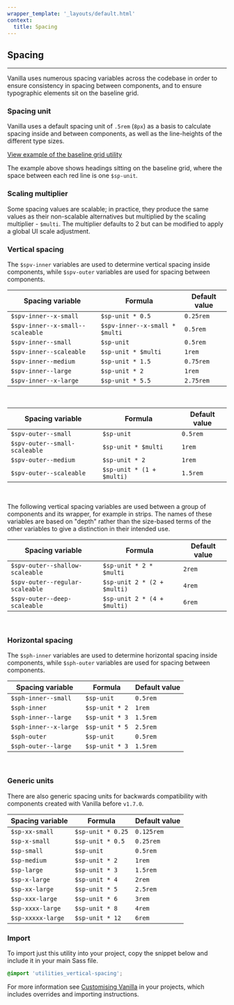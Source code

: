 ```yaml
---
wrapper_template: '_layouts/default.html'
context:
  title: Spacing
---
```


## Spacing

<hr>

Vanilla uses numerous spacing variables across the codebase in order to ensure consistency in spacing between components, and to ensure typographic elements sit on the baseline grid.

### Spacing unit

Vanilla uses a default spacing unit of `.5rem` (`8px`) as a basis to calculate spacing inside and between components, as well as the line-heights of the different type sizes.

<a href="/examples/utilities/baseline-grid/" class="js-example">
View example of the baseline grid utility
</a>

The example above shows headings sitting on the baseline grid, where the space between each red line is one `$sp-unit`.

### Scaling multiplier

Some spacing values are scalable; in practice, they produce the same values as their non-scalable alternatives but multiplied by the scaling multiplier - `$multi`. The multiplier defaults to 2 but can be modified to apply a global UI scale adjustment.

### Vertical spacing

The `$spv-inner` variables are used to determine vertical spacing inside components, while `$spv-outer` variables are used for spacing between components.

| Spacing variable                 | Formula                        | Default value |
| -------------------------------- | ------------------------------ | ------------- |
| `$spv-inner--x-small`            | `$sp-unit * 0.5`               | `0.25rem`     |
| `$spv-inner--x-small--scaleable` | `$spv-inner--x-small * $multi` | `0.5rem`      |
| `$spv-inner--small`              | `$sp-unit`                     | `0.5rem`      |
| `$spv-inner--scaleable`          | `$sp-unit * $multi`            | `1rem`        |
| `$spv-inner--medium`             | `$sp-unit * 1.5`               | `0.75rem`     |
| `$spv-inner--large`              | `$sp-unit * 2`                 | `1rem`        |
| `$spv-inner--x-large`            | `$sp-unit * 5.5`               | `2.75rem`     |

<br>

| Spacing variable              | Formula                   | Default value |
| ----------------------------- | ------------------------- | ------------- |
| `$spv-outer--small`           | `$sp-unit`                | `0.5rem`      |
| `$spv-outer--small-scaleable` | `$sp-unit * $multi`       | `1rem`        |
| `$spv-outer--medium`          | `$sp-unit * 2`            | `1rem`        |
| `$spv-outer--scaleable`       | `$sp-unit * (1 + $multi)` | `1.5rem`      |

<br>

The following vertical spacing variables are used between a group of components and its wrapper, for example in strips. The names of these variables are based on "depth" rather than the size-based terms of the other variables to give a distinction in their intended use.

| Spacing variable                | Formula                     | Default value |
| ------------------------------- | --------------------------- | ------------- |
| `$spv-outer--shallow-scaleable` | `$sp-unit * 2 * $multi`     | `2rem`        |
| `$spv-outer--regular-scaleable` | `$sp-unit 2 * (2 + $multi)` | `4rem`        |
| `$spv-outer--deep-scaleable`    | `$sp-unit 2 * (4 + $multi)` | `6rem`        |

<br>

### Horizontal spacing

The `$sph-inner` variables are used to determine horizontal spacing inside components, while `$sph-outer` variables are used for spacing between components.

| Spacing variable      | Formula        | Default value |
| --------------------- | -------------- | ------------- |
| `$sph-inner--small`   | `$sp-unit`     | `0.5rem`      |
| `$sph-inner`          | `$sp-unit * 2` | `1rem`        |
| `$sph-inner--large`   | `$sp-unit * 3` | `1.5rem`      |
| `$sph-inner--x-large` | `$sp-unit * 5` | `2.5rem`      |
| `$sph-outer`          | `$sp-unit`     | `0.5rem`      |
| `$sph-outer--large`   | `$sp-unit * 3` | `1.5rem`      |

<br>

### Generic units

There are also generic spacing units for backwards compatibility with components created with Vanilla before `v1.7.0`.

| Spacing variable  | Formula           | Default value |
| ----------------- | ----------------- | ------------- |
| `$sp-xx-small`    | `$sp-unit * 0.25` | `0.125rem`    |
| `$sp-x-small`     | `$sp-unit * 0.5`  | `0.25rem`     |
| `$sp-small`       | `$sp-unit`        | `0.5rem`      |
| `$sp-medium`      | `$sp-unit * 2`    | `1rem`        |
| `$sp-large`       | `$sp-unit * 3`    | `1.5rem`      |
| `$sp-x-large`     | `$sp-unit * 4`    | `2rem`        |
| `$sp-xx-large`    | `$sp-unit * 5`    | `2.5rem`      |
| `$sp-xxx-large`   | `$sp-unit * 6`    | `3rem`        |
| `$sp-xxxx-large`  | `$sp-unit * 8`    | `4rem`        |
| `$sp-xxxxx-large` | `$sp-unit * 12`   | `6rem`        |

### Import

To import just this utility into your project, copy the snippet below and include it in your main Sass file.

```scss
@import 'utilities_vertical-spacing';
```

For more information see [Customising Vanilla](/customising-vanilla/) in your projects, which includes overrides and importing instructions.
